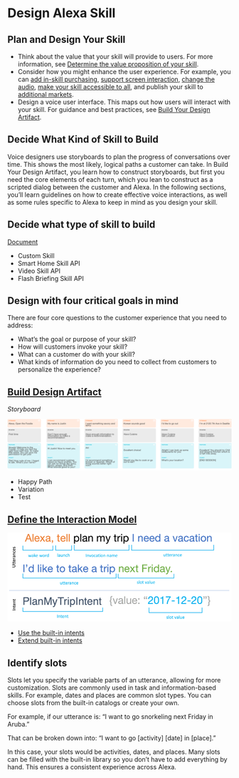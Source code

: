 # Design Alexa Skill

## Plan and Design Your Skill

- Think about the value that your skill will provide to users. For more information, see [Determine the value proposition of your skill](https://developer.amazon.com/en-US/docs/alexa/alexa-design/which-skill.html#determine-the-value-proposition-of-your-skill).
- Consider how you might enhance the user experience. For example, you can [add in-skill purchasing](https://developer.amazon.com/en-US/docs/alexa/alexa-design/isp.html), [support screen interaction](https://developer.amazon.com/en-US/docs/alexa/alexa-design/apl.html), [change the audio](https://developer.amazon.com/en-US/docs/alexa/alexa-design/audio.html), [make your skill accessible to all](https://developer.amazon.com/en-US/docs/alexa/alexa-design/accessibility.html), and publish your skill to [additional markets](https://developer.amazon.com/en-US/docs/alexa/alexa-design/internationalization.html).
- Design a voice user interface. This maps out how users will interact with your skill. For guidance and best practices, see [Build Your Design Artifact](https://developer.amazon.com/en-US/docs/alexa/alexa-design/build-artifact.html).

## Decide What Kind of Skill to Build

Voice designers use storyboards to plan the progress of conversations over time. This shows the most likely, logical paths a customer can take. In Build Your Design Artifact, you learn how to construct storyboards, but first you need the core elements of each turn, which you lean to construct as a scripted dialog between the customer and Alexa. In the following sections, you’ll learn guidelines on how to create effective voice interactions, as well as some rules specific to Alexa to keep in mind as you design your skill.

## Decide what type of skill to build

[Document](https://developer.amazon.com/en-US/docs/alexa/alexa-design/which-skill.html#determine-the-value-proposition-of-your-skill)

- Custom Skill
- Smart Home Skill API
- Video Skill API
- Flash Briefing Skill API

## Design with four critical goals in mind

There are four core questions to the customer experience that you need to address:

- What’s the goal or purpose of your skill?
- How will customers invoke your skill?
- What can a customer do with your skill?
- What kinds of information do you need to collect from customers to personalize the experience?

## [Build Design Artifact](https://developer.amazon.com/en-US/docs/alexa/alexa-design/build-artifact.html)

_Storyboard_

![StoryBoard](./images/FoodieStoryboard._TTH_.png)

- Happy Path
- Variation
- Test

## [Define the Interaction Model](https://developer.amazon.com/en-US/docs/alexa/alexa-design/build-artifact.html#define-the-interaction-model)

![Skill Investigation](./images/UtteranceIntentExplorer._TTH_.png)

- [Use the built-in intents](https://developer.amazon.com/en-US/docs/alexa/custom-skills/standard-built-in-intents.html)
- [Extend built-in intents](https://developer.amazon.com/en-US/docs/alexa/custom-skills/implement-the-built-in-intents.html)

## Identify slots

Slots let you specify the variable parts of an utterance, allowing for more customization. Slots are commonly used in task and information-based skills. For example, dates and places are common slot types. You can choose slots from the built-in catalogs or create your own.

For example, if our utterance is: “I want to go snorkeling next Friday in Aruba.”

That can be broken down into: “I want to go [activity] [date] in [place].”

In this case, your slots would be activities, dates, and places. Many slots can be filled with the built-in library so you don’t have to add everything by hand. This ensures a consistent experience across Alexa.
